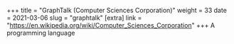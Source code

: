 +++
title = "GraphTalk (Computer Sciences Corporation)"
weight = 33
date = 2021-03-06
slug = "graphtalk"
[extra]
link = "https://en.wikipedia.org/wiki/Computer_Sciences_Corporation"
+++
A programming language

